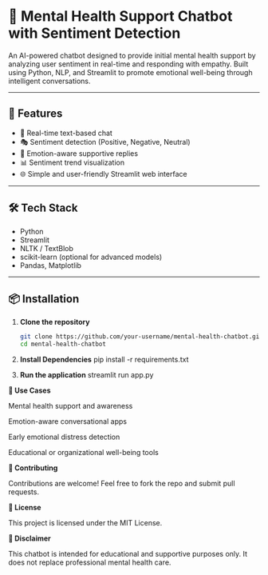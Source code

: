 # 🧠 Mental Health Support Chatbot with Sentiment Detection

An AI-powered chatbot designed to provide initial mental health support by analyzing user sentiment in real-time and responding with empathy. Built using Python, NLP, and Streamlit to promote emotional well-being through intelligent conversations.

---

## 🚀 Features

- 💬 Real-time text-based chat
- 🎭 Sentiment detection (Positive, Negative, Neutral)
- 🧘 Emotion-aware supportive replies
- 📊 Sentiment trend visualization
- 🌐 Simple and user-friendly Streamlit web interface

---

## 🛠️ Tech Stack

- Python
- Streamlit
- NLTK / TextBlob
- scikit-learn (optional for advanced models)
- Pandas, Matplotlib

---

## 📦 Installation

1. **Clone the repository**  
   ```bash
   git clone https://github.com/your-username/mental-health-chatbot.git
   cd mental-health-chatbot

2. **Install Dependencies**
   pip install -r requirements.txt

3. **Run the application**
   streamlit run app.py

**📌 Use Cases**

Mental health support and awareness

Emotion-aware conversational apps

Early emotional distress detection

Educational or organizational well-being tools

**🤝 Contributing**

Contributions are welcome! Feel free to fork the repo and submit pull requests.

**📄 License**

This project is licensed under the MIT License.

**🙏 Disclaimer**

This chatbot is intended for educational and supportive purposes only. It does not replace professional mental health care.
